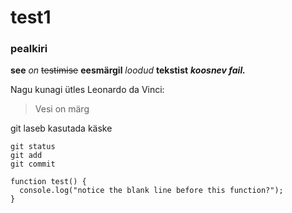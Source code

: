# test1
### pealkiri
**see**
*on*
 ~~testimise~~
**eesmärgil** _loodud_ **tekstist**
***koosnev fail.***

Nagu kunagi ütles Leonardo da Vinci:
> Vesi on märg

git laseb kasutada käske
```
git status
git add
git commit
```

```
function test() {
  console.log("notice the blank line before this function?");
}
```
